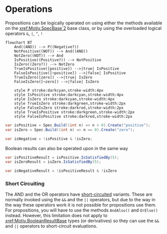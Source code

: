 # Operations

Propositions can be logically operated on using either the methods available on the <xref:Motiv.SpecBase`2> base
class, or by using the overloaded logical operators `&`, `|`, `^`, `!`

```mermaid
flowchart BT
    And((AND)) --> P((Negative?))
    NotPositive((NOT)) --> And((AND))
    NotZero((NOT)) --> And
    IsPositive((Positive?)) --> NotPositive
    IsZero((Zero?)) --> NotZero
    TrueIsPositive([positive]) -->|true| IsPositive
    FalseIsPositive([¬positive]) -->|false| IsPositive
    TrueIsZero([zero]) -->|true| IsZero
    FalseIsZero([¬zero]) -->|false| IsZero

    style P stroke:darkcyan,stroke-width:4px
    style IsPositive stroke:darkcyan,stroke-width:4px
    style IsZero stroke:darkcyan,stroke-width:4px
    style TrueIsZero stroke:darkgreen,stroke-width:2px
    style FalseIsZero stroke:darkred,stroke-width:2px
    style TrueIsPositive stroke:darkgreen,stroke-width:2px
    style FalseIsPositive stroke:darkred,stroke-width:2px
```

```csharp
var isPositive = Spec.Build((int n) => n > 0).Create("positive");
var isZero = Spec.Build((int n) => n == 0).Create("zero");

var isNegative = !isPositive & !isZero;
```

Boolean results can also be operated upon in the same way

```csharp
var isPositiveResult = isPositive.IsSatisfiedBy(5);
var isZeroResult = isZero.IsSatisfiedBy(5);

var isNegativeResult = !isPositiveResult & !isZero
```

### Short Circuiting

The AND and the OR operators have [short-circuited](https://en.wikipedia.org/wiki/Short-circuit_evaluation) variants.
These are normally invoked using the `&&` and the `||` operators, but due to the way in the way these operators work it
is not possible for propositions use them.
For propositions, you will have to use the methods `AndAlso()` and `OrElse()` instead.
However, this limitation does not apply to <xref:Motiv.BooleanResultBase> types (or derivatives) so they can use the
`&&` and `||` operators to short-circuit evaluations.

